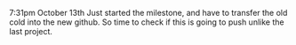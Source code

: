 7:31pm October 13th
Just started the milestone, and have to transfer the old cold into the new github. So time to check if this is going to push unlike the last project.